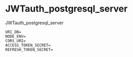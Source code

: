 # JWTauth_postgresql_server
JWTauth_postgresql_server

```
URI_DB=
NODE_ENV=
CORS_URI=
ACCESS_TOKEN_SECRET=
REFRESH_TOKEN_SECRET=
```